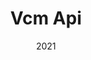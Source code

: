 ---
title: 'Vcm Api'
description: 'Api of the Vcm web platform.'
tech:
  - NodeJS
  - ExpressJS
date: '2021'
github: 'https://github.com/nevape/proyectoTitulo-Api'
external: ''
company: 'Nevape'
---